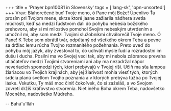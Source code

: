 +++
title = 'Prayer bpn10081 in Slovensky'
tags = ['lang-sk', 'bpn-unsorted']
+++
Vrav: Blahorečené buď Tvoje meno, ó Pane môj Bože! Úpenlivo Ťa prosím pri Tvojom mene, skrze ktoré jasne zažiarila nádhera svetla múdrosti, keď sa medzi ľudstvom dali do pohybu nebesia božského prehovoru, aby si mi milostivo pomohol Svojím nebeským utvrdením a umožnil mi, aby som medzi Tvojimi služobníkmi chválorečil Tvoje meno.
    Ó Pane! K Tebe som obrátil tvár, odpútaný od všetkého okrem Teba a pevne sa držiac lemu rúcha Tvojho rozmanitého požehnania. Preto uveď do pohybu môj jazyk, aby zvestoval to, čo uchváti mysle ľudí a rozradostní im dušu i ducha. Posilni ma vo Svojej veci tak, aby mi nebola zábranou prevaha utláčateľov medzi Tvojimi stvoreniami ani aby ma nezadržal nápor neveriacich spomedzi tých, ktorí prebývajú v Tvojej ríši. Učiň ma sťa lampou žiariacou vo Tvojich krajinách, aby jej žiarivosť mohla viesť tých, ktorých srdcia planú svetlom Tvojho poznania a v ktorých prebýva túžba po Tvojej láske.
    Vskutku, Ty máš moc činiť čokoľvek, čo si zaželáš, a vo Svojom zovretí držíš kráľovstvo stvorenia. Niet iného Boha okrem Teba, nadovšetko Mocného, nadovšetko Múdreho.

-- Bahá'u'lláh
